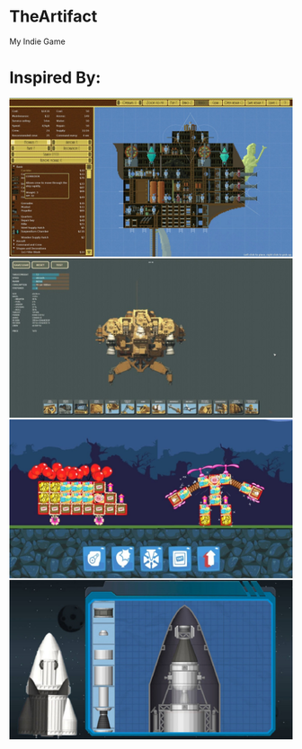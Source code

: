# TheArtifact
My Indie Game

# Inspired By:
![image](https://raw.githubusercontent.com/AlucardNosferatu/TheArtifact/main/Concepts/CrewManagement/Blocky-Airships.jpg)
![image](https://raw.githubusercontent.com/AlucardNosferatu/TheArtifact/main/Concepts/DefenseSystem/Blocky-HighFleet.jpg)
![image](https://raw.githubusercontent.com/AlucardNosferatu/TheArtifact/main/Concepts/Physics/Blocky-BadPiggies.jpg)
![image](https://raw.githubusercontent.com/AlucardNosferatu/TheArtifact/main/Concepts/Physics/Blocky-SpaceFlightSim.jpg)
